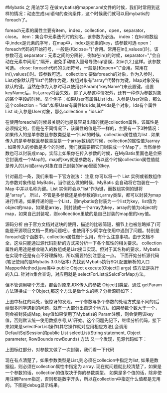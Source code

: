 #Mybatis 之<foreach> 用法学习
 在做mybatis的mapper.xml文件的时候，我们时常用到这样的情况：动态生成sql语句的查询条件，这个时候我们就可以用mybatis的foreach了。
 
foreach元素的属性主要有item，index，collection，open，separator，close。
item：集合中元素迭代时的别名，该参数为必选。
index：在list和数组中,index是元素的序号，在map中，index是元素的key，该参数可选
open：foreach代码的开始符号，一般是(和close=")"合用。常用在in(),values()时。该参数可选
separator：元素之间的分隔符，例如在in()的时候，separator=","会自动在元素中间用“,“隔开，避免手动输入逗号导致sql错误，如in(1,2,)这样。该参数可选。
close: foreach代码的关闭符号，一般是)和open="("合用。常用在in(),values()时。该参数可选。
collection: 要做foreach的对象，作为入参时，List对象默认用"list"代替作为键，数组对象有"array"代替作为键，Map对象没有默认的键。当然在作为入参时可以使用@Param("keyName")来设置键，设置keyName后，list,array将会失效。 除了入参这种情况外，还有一种作为参数对象的某个字段的时候。举个例子：如果User有属性List ids。入参是User对象，那么这个collection = "ids".如果User有属性Ids ids;其中Ids是个对象，Ids有个属性List id;入参是User对象，那么collection = "ids.id"

在使用foreach的时候最关键的也是最容易出错的就是collection属性，该属性是必须指定的，但是在不同情况下，该属性的值是不一样的，主要有一下3种情况： 
如果传入的是单参数且参数类型是一个List的时候，collection属性值为list .
如果传入的是单参数且参数类型是一个array数组的时候，collection的属性值为array .
如果传入的参数是多个的时候，我们就需要把它们封装成一个Map了，当然单参数也可以封装成map，实际上如果你在传入参数的时候，在MyBatis里面也是会把它封装成一个Map的，map的key就是参数名，所以这个时候collection属性值就是传入的List或array对象在自己封装的map里面的key.

针对最后一条，我们来看一下官方说法：
注意 你可以将一个 List 实例或者数组作为参数对象传给 MyBatis，当你这么做的时候，MyBatis 会自动将它包装在一个 Map 中并以名称为键。List 实例将会以“list”作为键，而数组实例的键将是“array”。
所以，不管是多参数还是单参数的list,array类型，都可以封装为map进行传递。如果传递的是一个List，则mybatis会封装为一个list为key，list值为object的map，如果是array，则封装成一个array为key，array的值为object的map，如果自己封装呢，则colloection里放的是自己封装的map里的key值。

源码分析
由于官方文档对这块的使用，描述的比较简短，细节上也被忽略掉了(可能是开源项目文档一贯的问题吧)，也使用不少同学在使用中遇到了问题。特别是foreach这个函数中，collection属性做什么用，有什么注意事项。由于文档不全，这块只能通过源代码剖析的方式来分析一下各个属性的相关要求。
collection属性的用途是接收输入的数组或是List接口实现。但对于其名称的要求，Mybatis在实现中还是有点不好理解的，所以需要特别注意这一点。
下面开始分析源代码(笔记使用的是Mybatis 3.0.5版本)
先找到Mybatis执行SQL配置解析的入口
MapperMethod.java类中 public Object execute(Object[] args) 该方法是执行的入口.
针对in集合查询，对应用就是 selectForList或SelctForMap方法。

但不管调用哪个方法，都会对原来JDK传入的参数 Object[]类型，通过 getParam方法转换成一个Object,那这个方法是做什么的呢？分析源码如下：
 
上图中标红的两处，很惊讶的发现，一个参数与多个参数的处理方式是不同的(后续很多同学遇到的问题，就有一大部分出自这个地方)。如果参数个数大于一个，则会被封装成Map, key值如果使用了Mybatis的 Param注解，则会使用该key值，否则默认统一使用数据序号,从1开始。这个问题先记下，继续分析代码，接下来如果是selectForList操作(其它操作就对应用相应方法),会调用DefaultSqlSession的public List selectList(String statement, Object parameter, RowBounds rowBounds) 方法
又一个发现，见源代码如下：
 
上图标红部分，对参数又做了一次封装，我们看一下代码

现在有点清楚了，如果参数类型是List,则必须在collecion中指定为list, 如果是数据组，则必须在collection属性中指定为 array.
现在就问题就比较清楚了，如果是一个参数的话，collection的值取决于你的参数类型。
如果是多个值的话，除非使用注解Param指定，否则都是数字开头，所以在collection中指定什么值都是无用的。下图是debug显示结果。
